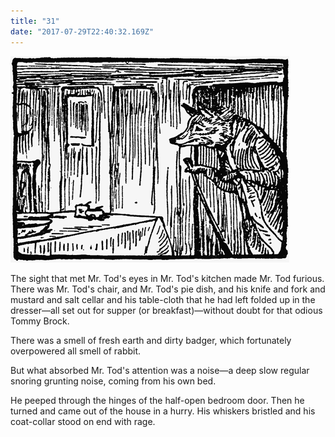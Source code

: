 ```yaml
---
title: "31"
date: "2017-07-29T22:40:32.169Z"
---
```


![GliseGeir Grevling & Herr Havre Rev](./image032.png)


The sight that met Mr. Tod's eyes in Mr. Tod's kitchen made Mr. Tod furious. There was Mr. Tod's chair, and Mr. Tod's pie dish, and his knife and fork and mustard and salt cellar and his table-cloth that he had left folded up in the dresser—all set out for supper (or breakfast)—without doubt for that odious Tommy Brock.

There was a smell of fresh earth and dirty badger, which fortunately overpowered all smell of rabbit.

But what absorbed Mr. Tod's attention was a noise—a deep slow regular snoring grunting noise, coming from his own bed.

He peeped through the hinges of the half-open bedroom door. Then he turned and came out of the house in a hurry. His whiskers bristled and his coat-collar stood on end with rage.
